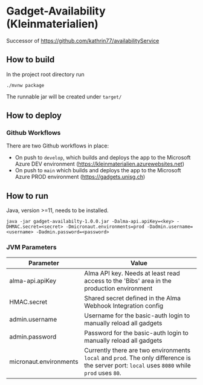 # Gadget-Availability (Kleinmaterialien)
Successor of https://github.com/kathrin77/availabilityService

## How to build
In the project root directory run
```
./mvnw package
```
The runnable jar will be created under `target/` 

## How to deploy
### Github Workflows
There are two Github workflows in place:
* On push to `develop`, which builds and deploys the app to the Microsoft Azure DEV environment (https://kleinmaterialien.azurewebsites.net)
* On push to `main` which builds and deploys the app to the Microsoft Azure PROD environment (https://gadgets.unisg.ch)

## How to run
Java, version >=11, needs to be installed. 
```
java -jar gadget-availabilty-1.0.0.jar -Dalma-api.apiKey=<key> -DHMAC.secret=<secret> -Dmicronaut.environments=prod -Dadmin.username=<username> -Dadmin.password=<password>
```
### JVM Parameters
| Parameter             | Value                                               |
| ----------------------| --------------------------------------------------- |
| alma-api.apiKey       | Alma API key. Needs at least read access to the 'Bibs' area in the production environment|
| HMAC.secret           | Shared secret defined in the Alma Webhook Integration config | 
| admin.username        | Username for the basic-auth login to manually reload all gadgets | 
| admin.password        | Password for the basic-auth login to manually reload all gadgets | 
|micronaut.environments | Currently there are two environments `local` and `prod`. The only difference is the server port: `local` uses `8080` while `prod` uses `80`.

